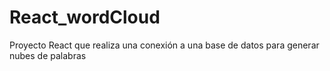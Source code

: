 # React_wordCloud
Proyecto React que realiza una conexión a una base de datos para generar nubes de palabras
